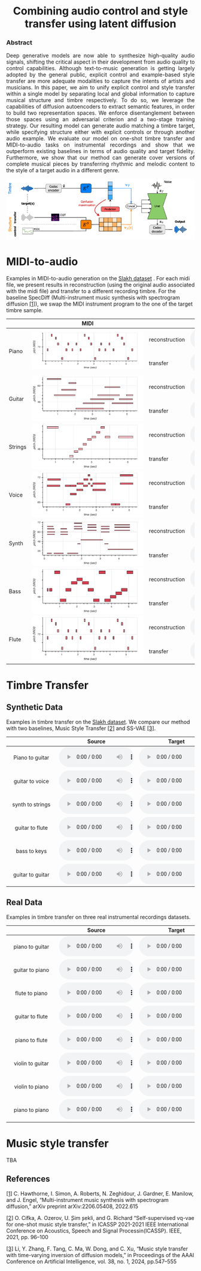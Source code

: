 <div style="text-align: center"> 

<h1>Combining audio control and style transfer using latent diffusion </h1>
</div>

<div style="text-align: justify"> 

<h3>Abstract</h3>

Deep generative models are now able to synthesize high-quality audio signals, shifting the critical aspect in their development from audio quality to control capabilities. Although text-to-music generation is getting largely adopted by the general public, explicit control and example-based style transfer are more adequate modalities to capture the intents of artists and musicians. 
In this paper, we aim to unify explicit control and style transfer within a single model by separating local and global information to capture musical structure and timbre respectively. To do so, we leverage the capabilities of diffusion autoencoders to extract semantic features, in order to build two representation spaces. We enforce disentanglement between those spaces using an adversarial criterion and a two-stage training strategy. Our resulting model can generate audio matching a timbre target, while specifying structure either with explicit controls or through another audio example. We evaluate our model on one-shot timbre transfer and MIDI-to-audio tasks on instrumental recordings and show that we outperform existing baselines in terms of audio quality and target fidelity. Furthermore, we show that our method can generate cover versions of complete musical pieces by transferring rhythmic and melodic content to the style of a target audio in a different genre. 

</div>
<p align="center">
<img src="images/method.png">
</p>


# MIDI-to-audio

Examples in MIDI-to-audio generation on the [Slakh dataset](http://www.slakh.com/) . For each midi file, we present results in reconstruction (using the original audio associated with the midi file) and transfer to a different recording timbre. For the baseline SpecDiff (Multi-instrument music synthesis with spectrogram diffusion <a href="#note1" id="note1ref">
[1]</a>), we swap the MIDI instrument program to the one of the target timbre sample. 

<table class="table table-sm text-center" style="vertical-align: middle;">
  <colgroup>
      <col style="width: 200px;">
      <col style="width: 600px;">
      <col style="width: 200px;">
      <col style="width: 200px;">
      <col style="width: 200px;">
      <col style="width: 200px;">
      <col style="width: 200px;">
    </colgroup>
  <thead>
    <tr>
      <th style="text-align:center;"></th>
      <th style="text-align:center"><span style="display: inline-block; width:300px">MIDI</span> </th>
      <th style="text-align:center;"></th>
      <th style="text-align:center;">Target</th>
      <th style="text-align:center;">SpecDiff</th>
      <th style="text-align:center;">Ours with encoder</th>
      <th style="text-align:center;">Ours</th>
    </tr>
  </thead>
  <tbody>
    <tr>
      <td rowspan="2">Piano</td>
      <td rowspan="2"><img src="audios/midi/midi/piano.png" controls style="width: 300px; height: 100px"></td>
      <td>reconstruction</td>
      <td><audio src="audios/midi/true/piano.wav" controls style="width: 200px"></audio></td>
      <td><audio src="audios/midi/specdiff/piano.wav" controls style="width: 200px"></audio></td>
      <td><audio src="audios/midi/ours/piano.wav" controls style="width: 200px"></audio></td>
      <td><audio src="audios/midi/ours_enc/piano.wav" controls style="width: 200px"></audio></td>
    </tr>
      <tr>
      <td>transfer</td>
      <td><audio src="audios/midi/target/piano.wav" controls style="width: 200px"></audio></td>
      <td><audio src="audios/midi/specdiff/piano_transfer.wav" controls style="width: 200px"></audio></td>
      <td><audio src="audios/midi/ours/piano_transfer.wav" controls style="width: 200px"></audio></td>
      <td><audio src="audios/midi/ours_enc/piano_transfer.wav" controls style="width: 200px"></audio></td>
    </tr>
    <!-- Add more rows as needed -->
    <tr>
      <td rowspan="2">Guitar</td>
      <td rowspan="2"><img src="audios/midi/midi/guitar.png" height="120" width ="300" ></td>
      <td>reconstruction</td>
      <td><audio src="audios/midi/true/guitar.wav" controls style="width: 200px"></audio></td>
      <td><audio src="audios/midi/specdiff/guitar.wav" controls style="width: 200px"></audio></td>
      <td><audio src="audios/midi/ours/guitar.wav" controls style="width: 200px"></audio></td>
      <td><audio src="audios/midi/ours_enc/guitar.wav" controls style="width: 200px"></audio></td>
    </tr>
      <tr>
      <td>transfer</td>
      <td><audio src="audios/midi/target/guitar.wav" controls style="width: 200px"></audio></td>
      <td><audio src="audios/midi/specdiff/guitar_transfer.wav" controls style="width: 200px"></audio></td>
      <td><audio src="audios/midi/ours/guitar_transfer.wav" controls style="width: 200px"></audio></td>
      <td><audio src="audios/midi/ours_enc/guitar_transfer.wav" controls style="width: 200px"></audio></td>
    </tr>
        <!-- Add more rows as needed -->
    <tr>
      <td rowspan="2">Strings</td>
      <td rowspan="2"><img src="audios/midi/midi/strings.png" height="120" width ="300" ></td>
      <td>reconstruction</td>
      <td><audio src="audios/midi/true/strings.wav" controls style="width: 200px"></audio></td>
      <td><audio src="audios/midi/specdiff/strings.wav" controls style="width: 200px"></audio></td>
      <td><audio src="audios/midi/ours/strings.wav" controls style="width: 200px"></audio></td>
      <td><audio src="audios/midi/ours_enc/strings.wav" controls style="width: 200px"></audio></td>
    </tr>
      <tr>
      <td>transfer</td>
      <td><audio src="audios/midi/target/strings.wav" controls style="width: 200px"></audio></td>
      <td><audio src="audios/midi/specdiff/strings_transfer.wav" controls style="width: 200px"></audio></td>
      <td><audio src="audios/midi/ours/strings_transfer.wav" controls style="width: 200px"></audio></td>
      <td><audio src="audios/midi/ours_enc/strings_transfer.wav" controls style="width: 200px"></audio></td>
    </tr>
        <!-- Add more rows as needed -->
    <tr>
      <td rowspan="2">Voice</td>
      <td rowspan="2"><img src="audios/midi/midi/voice.png" height="120" width ="300" ></td>
      <td>reconstruction</td>
      <td><audio src="audios/midi/true/voice.wav" controls style="width: 200px"></audio></td>
      <td><audio src="audios/midi/specdiff/voice.wav" controls style="width: 200px"></audio></td>
      <td><audio src="audios/midi/ours/voice.wav" controls style="width: 200px"></audio></td>
      <td><audio src="audios/midi/ours_enc/voice.wav" controls style="width: 200px"></audio></td>
    </tr>
      <tr>
      <td>transfer</td>
      <td><audio src="audios/midi/target/voice.wav" controls style="width: 200px"></audio></td>
      <td><audio src="audios/midi/specdiff/voice_transfer.wav" controls style="width: 200px"></audio></td>
      <td><audio src="audios/midi/ours/voice_transfer.wav" controls style="width: 200px"></audio></td>
      <td><audio src="audios/midi/ours_enc/voice_transfer.wav" controls style="width: 200px"></audio></td>
    </tr>
            <!-- Add more rows as needed -->
    <tr>
      <td rowspan="2">Synth</td>
      <td rowspan="2"><img src="audios/midi/midi/synth.png" height="120" width ="300" ></td>
      <td>reconstruction</td>
      <td><audio src="audios/midi/true/chelou.wav" controls style="width: 200px"></audio></td>
      <td><audio src="audios/midi/specdiff/chelou.wav" controls style="width: 200px"></audio></td>
      <td><audio src="audios/midi/ours/chelou.wav" controls style="width: 200px"></audio></td>
      <td><audio src="audios/midi/ours_enc/chelou.wav" controls style="width: 200px"></audio></td>
    </tr>
      <tr>
      <td>transfer</td>
      <td><audio src="audios/midi/target/chelou.wav" controls style="width: 200px"></audio></td>
      <td><audio src="audios/midi/specdiff/chelou_transfer.wav" controls style="width: 200px"></audio></td>
      <td><audio src="audios/midi/ours/chelou_transfer.wav" controls style="width: 200px"></audio></td>
      <td><audio src="audios/midi/ours_enc/chelou_transfer.wav" controls style="width: 200px"></audio></td>
    </tr>
              <!-- Add more rows as needed -->
    <tr>
      <td rowspan="2">Bass</td>
      <td rowspan="2"><img src="audios/midi/midi/bass.png" height="120" width ="300" ></td>
      <td>reconstruction</td>
      <td><audio src="audios/midi/true/bass.wav" controls style="width: 200px"></audio></td>
      <td><audio src="audios/midi/specdiff/bass.wav" controls style="width: 200px"></audio></td>
      <td><audio src="audios/midi/ours/bass.wav" controls style="width: 200px"></audio></td>
      <td><audio src="audios/midi/ours_enc/bass.wav" controls style="width: 200px"></audio></td>
    </tr>
      <tr>
      <td>transfer</td>
      <td><audio src="audios/midi/target/bass.wav" controls style="width: 200px"></audio></td>
      <td><audio src="audios/midi/specdiff/bass_transfer.wav" controls style="width: 200px"></audio></td>
      <td><audio src="audios/midi/ours/bass_transfer.wav" controls style="width: 200px"></audio></td>
      <td><audio src="audios/midi/ours_enc/bass_transfer.wav" controls style="width: 200px"></audio></td>
    </tr>
                <!-- Add more rows as needed -->
    <tr>
      <td rowspan="2">Flute</td>
      <td rowspan="2"><img src="audios/midi/midi/flute.png" height="120" width ="300" ></td>
      <td>reconstruction</td>
      <td><audio src="audios/midi/true/flute.wav" controls style="width: 200px"></audio></td>
      <td><audio src="audios/midi/specdiff/flute.wav" controls style="width: 200px"></audio></td>
      <td><audio src="audios/midi/ours/flute.wav" controls style="width: 200px"></audio></td>
      <td><audio src="audios/midi/ours_enc/flute.wav" controls style="width: 200px"></audio></td>
    </tr>
      <tr>
      <td>transfer</td>
      <td><audio src="audios/midi/target/flute.wav" controls style="width: 200px"></audio></td>
      <td><audio src="audios/midi/specdiff/flute_transfer.wav" controls style="width: 200px"></audio></td>
      <td><audio src="audios/midi/ours/flute_transfer.wav" controls style="width: 200px"></audio></td>
      <td><audio src="audios/midi/ours_enc/flute_transfer.wav" controls style="width: 200px"></audio></td>
    </tr>
  </tbody>
</table> 


# Timbre Transfer
## Synthetic Data

Examples in timbre transfer on the [Slakh dataset](http://www.slakh.com/). We compare our method with two baselines, Music Style Transfer <a href="#note2" id="note1ref">[2]</a> and SS-VAE <a href="#note1" id="note3ref">[3]</a>.


| <span style="display: inline-block; width:120px"> </span>  | Source | Target | SS-VAE | Music Style Transfer | Ours no adv. | Ours |
| :-:| :-: | :-:  |:-:  | :-: | :-: | :-: |
| Piano to guitar |<audio src="audios/slakh/true/piano_guitar_1.wav" controls style="width:  200px"></audio> | <audio src="audios/slakh/target/piano_guitar_1.wav" controls style="width:  200px"></audio> | <audio src="audios/slakh/ssvae/piano_guitar_1.wav" controls style="width:  200px"></audio> | <audio src="audios/slakh/mst/piano_guitar_1.wav" controls style="width:  200px"></audio> | <audio src="audios/slakh/ours_bottleneck/piano_guitar_1.wav" controls style="width:  200px"></audio> | <audio src="audios/slakh/ours/piano_guitar_1.wav" controls style="width:  200px"></audio> |
| guitar to voice |<audio src="audios/slakh/true/guitar_voice.wav" controls style="width:  200px"></audio> | <audio src="audios/slakh/target/guitar_voice.wav" controls style="width:  200px"></audio> | <audio src="audios/slakh/ssvae/guitar_voice.wav" controls style="width:  200px"></audio> | <audio src="audios/slakh/mst/guitar_voice.wav" controls style="width:  200px"></audio> | <audio src="audios/slakh/ours_bottleneck/guitar_voice.wav" controls style="width:  200px"></audio> | <audio src="audios/slakh/ours/guitar_voice.wav" controls style="width:  200px"></audio> |
| synth to strings |<audio src="audios/slakh/true/synth_strings.wav" controls style="width:  200px"></audio> | <audio src="audios/slakh/target/synth_strings.wav" controls style="width:  200px"></audio> | <audio src="audios/slakh/ssvae/synth_strings.wav" controls style="width:  200px"></audio> | <audio src="audios/slakh/mst/synth_strings.wav" controls style="width:  200px"></audio> | <audio src="audios/slakh/ours_bottleneck/synth_strings.wav" controls style="width:  200px"></audio> | <audio src="audios/slakh/ours/synth_strings.wav" controls style="width:  200px"></audio> |
| guitar to flute |<audio src="audios/slakh/true/guitar_flute_2.wav" controls style="width:  200px"></audio> | <audio src="audios/slakh/target/guitar_flute_2.wav" controls style="width:  200px"></audio> | <audio src="audios/slakh/ssvae/guitar_flute_2.wav" controls style="width:  200px"></audio> | <audio src="audios/slakh/mst/guitar_flute_2.wav" controls style="width:  200px"></audio> | <audio src="audios/slakh/ours_bottleneck/guitar_flute_2.wav" controls style="width:  200px"></audio> | <audio src="audios/slakh/ours/guitar_flute_2.wav" controls style="width:  200px"></audio> |
| bass to keys |<audio src="audios/slakh/true/bass_keys.wav" controls style="width:  200px"></audio> | <audio src="audios/slakh/target/bass_keys.wav" controls style="width:  200px"></audio> | <audio src="audios/slakh/ssvae/bass_keys.wav" controls style="width:  200px"></audio> | <audio src="audios/slakh/mst/bass_keys.wav" controls style="width:  200px"></audio> | <audio src="audios/slakh/ours_bottleneck/bass_keys.wav" controls style="width:  200px"></audio> | <audio src="audios/slakh/ours/bass_keys.wav" controls style="width:  200px"></audio> |
| guitar to guitar |<audio src="audios/slakh/true/guitar_disto.wav" controls style="width:  200px"></audio> | <audio src="audios/slakh/target/guitar_disto.wav" controls style="width:  200px"></audio> | <audio src="audios/slakh/ssvae/guitar_disto.wav" controls style="width:  200px"></audio> | <audio src="audios/slakh/mst/guitar_disto.wav" controls style="width:  200px"></audio> | <audio src="audios/slakh/ours_bottleneck/guitar_disto.wav" controls style="width:  200px"></audio> | <audio src="audios/slakh/ours/guitar_disto.wav" controls style="width:  200px"></audio> |


## Real Data

Examples in timbre transfer on three real instrumental recordings datasets.


| <span style="display: inline-block; width:120px"> </span> | Source | Target | SS-VAE | Music Style Transfer | Ours no adv. | Ours |
| :-:| :-: | :-:  |:-:  | :-: | :-: | :-: |
| piano to guitar |<audio src="audios/real/true/piano_guitar_2.wav" controls style="width:  200px"></audio> | <audio src="audios/real/target/piano_guitar_2.wav" controls style="width:  200px"></audio> | <audio src="audios/real/ssvae/piano_guitar_2.wav" controls style="width:  200px"></audio> | <audio src="audios/real/mst/piano_guitar_2.wav" controls style="width:  200px"></audio> | <audio src="audios/real/bottleneck/piano_guitar_2.wav" controls style="width:  200px"></audio> | <audio src="audios/real/ours/piano_guitar_2.wav" controls style="width:  200px"></audio> |
| guitar to piano |<audio src="audios/real/true/guitar_piano_3.wav" controls style="width:  200px"></audio> | <audio src="audios/real/target/guitar_piano_3.wav" controls style="width:  200px"></audio> | <audio src="audios/real/ssvae/guitar_piano_3.wav" controls style="width:  200px"></audio> | <audio src="audios/real/mst/guitar_piano_3.wav" controls style="width:  200px"></audio> | <audio src="audios/real/bottleneck/guitar_piano_3.wav" controls style="width:  200px"></audio> | <audio src="audios/real/ours/guitar_piano_3.wav" controls style="width:  200px"></audio> |
| flute to piano |<audio src="audios/real/true/flute_piano.wav" controls style="width:  200px"></audio> | <audio src="audios/real/target/flute_piano.wav" controls style="width:  200px"></audio> | <audio src="audios/real/ssvae/flute_piano.wav" controls style="width:  200px"></audio> | <audio src="audios/real/mst/flute_piano.wav" controls style="width:  200px"></audio> | <audio src="audios/real/bottleneck/flute_piano.wav" controls style="width:  200px"></audio> | <audio src="audios/real/ours/flute_piano.wav" controls style="width:  200px"></audio> |
| guitar to flute |<audio src="audios/real/true/guitar_flute_3.wav" controls style="width:  200px"></audio> | <audio src="audios/real/target/guitar_flute_3.wav" controls style="width:  200px"></audio> | <audio src="audios/real/ssvae/guitar_flute_3.wav" controls style="width:  200px"></audio> | <audio src="audios/real/mst/guitar_flute_3.wav" controls style="width:  200px"></audio> | <audio src="audios/real/bottleneck/guitar_flute_3.wav" controls style="width:  200px"></audio> | <audio src="audios/real/ours/guitar_flute_3.wav" controls style="width:  200px"></audio> |
| piano to flute |<audio src="audios/real/true/piano_flute.wav" controls style="width:  200px"></audio> | <audio src="audios/real/target/piano_flute.wav" controls style="width:  200px"></audio> | <audio src="audios/real/ssvae/piano_flute.wav" controls style="width:  200px"></audio> | <audio src="audios/real/mst/piano_flute.wav" controls style="width:  200px"></audio> | <audio src="audios/real/bottleneck/piano_flute.wav" controls style="width:  200px"></audio> | <audio src="audios/real/ours/piano_flute.wav" controls style="width:  200px"></audio> |
| violin to guitar |<audio src="audios/real/true/violin_guitar.wav" controls style="width:  200px"></audio> | <audio src="audios/real/target/violin_guitar.wav" controls style="width:  200px"></audio> | <audio src="audios/real/ssvae/violin_guitar.wav" controls style="width:  200px"></audio> | <audio src="audios/real/mst/violin_guitar.wav" controls style="width:  200px"></audio> | <audio src="audios/real/bottleneck/violin_guitar.wav" controls style="width:  200px"></audio> | <audio src="audios/real/ours/violin_guitar.wav" controls style="width:  200px"></audio> |
| violin to piano |<audio src="audios/real/true/violin_piano.wav" controls style="width:  200px"></audio> | <audio src="audios/real/target/violin_piano.wav" controls style="width:  200px"></audio> | <audio src="audios/real/ssvae/violin_piano.wav" controls style="width:  200px"></audio> | <audio src="audios/real/mst/violin_piano.wav" controls style="width:  200px"></audio> | <audio src="audios/real/bottleneck/violin_piano.wav" controls style="width:  200px"></audio> | <audio src="audios/real/ours/violin_piano.wav" controls style="width:  200px"></audio> |
| piano to piano |<audio src="audios/real/true/piano_pianoreverb.wav" controls style="width:  200px"></audio> | <audio src="audios/real/target/piano_pianoreverb.wav" controls style="width:  200px"></audio> | <audio src="audios/real/ssvae/piano_pianoreverb.wav" controls style="width:  200px"></audio> | <audio src="audios/real/mst/piano_pianoreverb.wav" controls style="width:  200px"></audio> | <audio src="audios/real/bottleneck/piano_pianoreverb.wav" controls style="width:  200px"></audio> | <audio src="audios/real/ours/piano_pianoreverb.wav" controls style="width:  200px"></audio> |

# Music style transfer

TBA 
<!---

  | Source | Target | MusicGen | Ours no adv. | Ours |
| :-: | :-:  |:-:  | :-: | :-: |
|<audio src="eval_timbre_2/x.mp3" controls style="width:  200px"></audio> | <audio src="eval_timbre_2/x.mp3" controls style="width:  200px"></audio> |  <audio src="eval_timbre_2/y.mp3" controls style="width:  200px"></audio> | <audio src="eval_timbre_2/x.mp3" controls style="width:  200px"></audio> | <audio src="eval_timbre_2/y.mp3" controls style="width:  200px"></audio> | 
|<audio src="eval_timbre_2/x.mp3" controls style="width:  200px"></audio> | <audio src="eval_timbre_2/x.mp3" controls style="width:  200px"></audio> |  <audio src="eval_timbre_2/y.mp3" controls style="width:  200px"></audio> | <audio src="eval_timbre_2/x.mp3" controls style="width:  200px"></audio> | <audio src="eval_timbre_2/y.mp3" controls style="width:  200px"></audio> | 
|<audio src="eval_timbre_2/x.mp3" controls style="width:  200px"></audio> | <audio src="eval_timbre_2/x.mp3" controls style="width:  200px"></audio> |  <audio src="eval_timbre_2/y.mp3" controls style="width:  200px"></audio> | <audio src="eval_timbre_2/x.mp3" controls style="width:  200px"></audio> | <audio src="eval_timbre_2/y.mp3" controls style="width:  200px"></audio> | 

--->


## References 

<a id="note1" href="#note1ref">[1]</a> C. Hawthorne, I. Simon, A. Roberts, N. Zeghidour, J. Gardner, E. Manilow, and J. Engel, “Multi-instrument music synthesis with spectrogram diffusion,” arXiv preprint arXiv:2206.05408, 2022.615

<a id="note2" href="#note2ref">[2]</a> O. Cífka, A. Ozerov, U.  ̧Sim ̧sekli, and G. Richard “Self-supervised vq-vae for one-shot music style transfer,” in ICASSP 2021-2021 IEEE International Conference on Acoustics, Speech and Signal Processin(ICASSP). IEEE, 2021, pp. 96–100

<a id="note3" href="#note3ref">[3]</a>  Li, Y. Zhang, F. Tang, C. Ma, W. Dong, and C. Xu, “Music style transfer with time-varying inversion of diffusion models,” in Proceedings of the AAAI Conference on Artificial Intelligence, vol. 38, no. 1, 2024, pp.547–555
